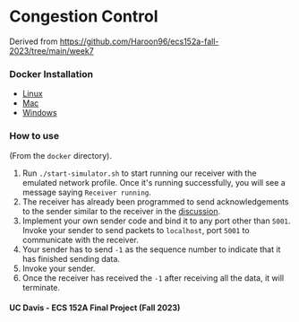 # Congestion Control
Derived from https://github.com/Haroon96/ecs152a-fall-2023/tree/main/week7

### Docker Installation
* [Linux](https://docs.docker.com/engine/install/ubuntu/)
* [Mac](https://docs.docker.com/desktop/install/mac-install/)
* [Windows](https://docs.docker.com/desktop/install/windows-install/)

### How to use
(From the `docker` directory).
1. Run `./start-simulator.sh` to start running our receiver with the emulated network profile. Once it's running successfully, you will see a message saying `Receiver running`. 
2. The receiver has already been programmed to send acknowledgements to the sender similar to the receiver in the [discussion](https://github.com/Haroon96/ecs152a-fall-2023/blob/main/week7/docker/receiver.py).
3. Implement your own sender code and bind it to any port other than `5001`. Invoke your sender to send packets to `localhost`, port `5001` to communicate with the receiver.
4. Your sender has to send `-1` as the sequence number  to indicate that it has finished sending data.
5. Invoke your sender.
6. Once the receiver has received the `-1` after receiving all the data, it will terminate.

####  UC Davis - ECS 152A Final Project (Fall 2023)

